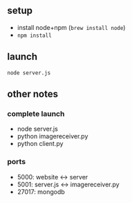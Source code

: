 ## setup
* install node+npm (```brew install node```)
* ```npm install```

## launch
```node server.js```

## other notes
### complete launch
* node server.js
* python imagereceiver.py
* python client.py

### ports
* 5000: website <-> server
* 5001: server.js <-> imagereceiver.py
* 27017: mongodb